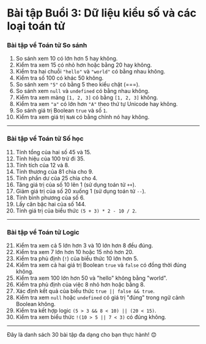 # Bài tập Buổi 3: Dữ liệu kiểu số và các loại toán tử

### **Bài tập về Toán tử So sánh**
1. So sánh xem 10 có lớn hơn 5 hay không.  
2. Kiểm tra xem 15 có nhỏ hơn hoặc bằng 20 hay không.  
3. Kiểm tra hai chuỗi `"hello"` và `"world"` có bằng nhau không.  
4. Kiểm tra số 100 có khác 50 không.  
5. So sánh xem `"5"` có bằng 5 theo kiểu chặt (===).  
6. So sánh xem `null` và `undefined` có bằng nhau không.  
7. Kiểm tra xem mảng `[1, 2, 3]` có bằng `[1, 2, 3]` không.  
8. Kiểm tra xem `"a"` có lớn hơn `"A"` theo thứ tự Unicode hay không.  
9. So sánh giá trị Boolean `true` và số `1`.  
10. Kiểm tra xem giá trị `NaN` có bằng chính nó hay không.  

---

### **Bài tập về Toán tử Số học**
11. Tính tổng của hai số 45 và 15.  
12. Tính hiệu của 100 trừ đi 35.  
13. Tính tích của 12 và 8.  
14. Tính thương của 81 chia cho 9.  
15. Tính phần dư của 25 chia cho 4.  
16. Tăng giá trị của số 10 lên 1 (sử dụng toán tử `++`).  
17. Giảm giá trị của số 20 xuống 1 (sử dụng toán tử `--`).  
18. Tính bình phương của số 6.  
19. Lấy căn bậc hai của số 144.  
20. Tính giá trị của biểu thức `(5 + 3) * 2 - 10 / 2`.  

---

### **Bài tập về Toán tử Logic**
21. Kiểm tra xem cả 5 lớn hơn 3 và 10 lớn hơn 8 đều đúng.  
22. Kiểm tra xem 7 lớn hơn 10 hoặc 15 nhỏ hơn 20.  
23. Kiểm tra phủ định (`!`) của biểu thức 10 lớn hơn 5.  
24. Kiểm tra xem cả hai giá trị Boolean `true` và `false` có đồng thời đúng không.  
25. Kiểm tra xem 100 lớn hơn 50 và "hello" không bằng "world".  
26. Kiểm tra phủ định của việc 8 nhỏ hơn hoặc bằng 8.  
27. Xác định kết quả của biểu thức `true || false && true`.  
28. Kiểm tra xem `null` hoặc `undefined` có giá trị "đúng" trong ngữ cảnh Boolean không.  
29. Kiểm tra kết hợp logic `(5 > 3 && 8 < 10) || (20 < 15)`.  
30. Kiểm tra xem biểu thức `!(10 > 5 || 7 < 3)` có đúng không.  

---

Đây là danh sách 30 bài tập đa dạng cho bạn thực hành! 😊